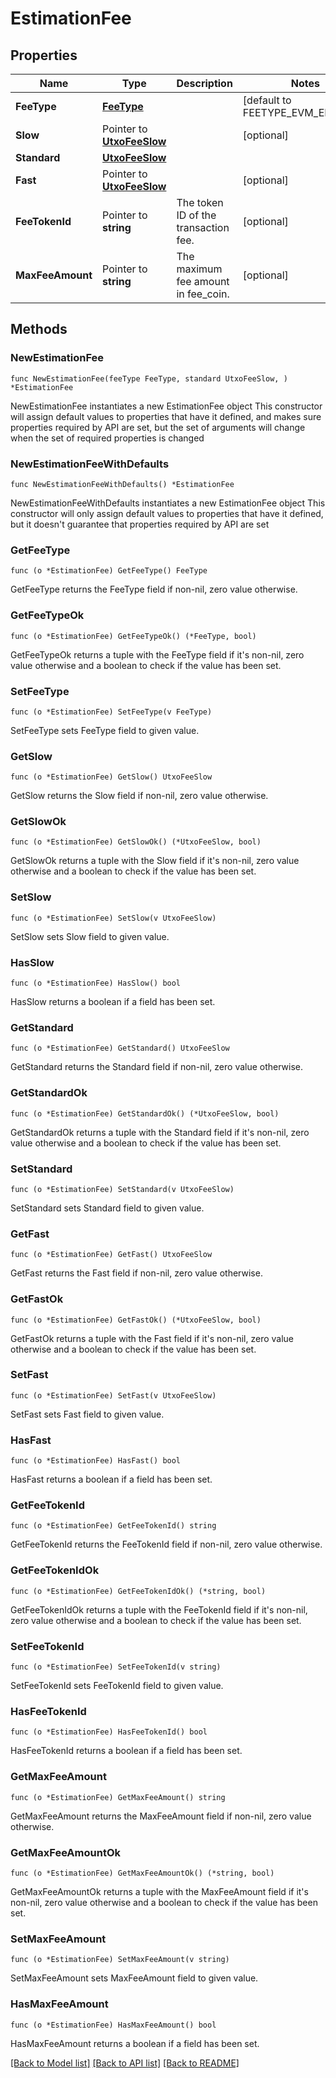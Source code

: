 # EstimationFee

## Properties

Name | Type | Description | Notes
------------ | ------------- | ------------- | -------------
**FeeType** | [**FeeType**](FeeType.md) |  | [default to FEETYPE_EVM_EIP_1559]
**Slow** | Pointer to [**UtxoFeeSlow**](UtxoFeeSlow.md) |  | [optional] 
**Standard** | [**UtxoFeeSlow**](UtxoFeeSlow.md) |  | 
**Fast** | Pointer to [**UtxoFeeSlow**](UtxoFeeSlow.md) |  | [optional] 
**FeeTokenId** | Pointer to **string** | The token ID of the transaction fee. | [optional] 
**MaxFeeAmount** | Pointer to **string** | The maximum fee amount in fee_coin. | [optional] 

## Methods

### NewEstimationFee

`func NewEstimationFee(feeType FeeType, standard UtxoFeeSlow, ) *EstimationFee`

NewEstimationFee instantiates a new EstimationFee object
This constructor will assign default values to properties that have it defined,
and makes sure properties required by API are set, but the set of arguments
will change when the set of required properties is changed

### NewEstimationFeeWithDefaults

`func NewEstimationFeeWithDefaults() *EstimationFee`

NewEstimationFeeWithDefaults instantiates a new EstimationFee object
This constructor will only assign default values to properties that have it defined,
but it doesn't guarantee that properties required by API are set

### GetFeeType

`func (o *EstimationFee) GetFeeType() FeeType`

GetFeeType returns the FeeType field if non-nil, zero value otherwise.

### GetFeeTypeOk

`func (o *EstimationFee) GetFeeTypeOk() (*FeeType, bool)`

GetFeeTypeOk returns a tuple with the FeeType field if it's non-nil, zero value otherwise
and a boolean to check if the value has been set.

### SetFeeType

`func (o *EstimationFee) SetFeeType(v FeeType)`

SetFeeType sets FeeType field to given value.


### GetSlow

`func (o *EstimationFee) GetSlow() UtxoFeeSlow`

GetSlow returns the Slow field if non-nil, zero value otherwise.

### GetSlowOk

`func (o *EstimationFee) GetSlowOk() (*UtxoFeeSlow, bool)`

GetSlowOk returns a tuple with the Slow field if it's non-nil, zero value otherwise
and a boolean to check if the value has been set.

### SetSlow

`func (o *EstimationFee) SetSlow(v UtxoFeeSlow)`

SetSlow sets Slow field to given value.

### HasSlow

`func (o *EstimationFee) HasSlow() bool`

HasSlow returns a boolean if a field has been set.

### GetStandard

`func (o *EstimationFee) GetStandard() UtxoFeeSlow`

GetStandard returns the Standard field if non-nil, zero value otherwise.

### GetStandardOk

`func (o *EstimationFee) GetStandardOk() (*UtxoFeeSlow, bool)`

GetStandardOk returns a tuple with the Standard field if it's non-nil, zero value otherwise
and a boolean to check if the value has been set.

### SetStandard

`func (o *EstimationFee) SetStandard(v UtxoFeeSlow)`

SetStandard sets Standard field to given value.


### GetFast

`func (o *EstimationFee) GetFast() UtxoFeeSlow`

GetFast returns the Fast field if non-nil, zero value otherwise.

### GetFastOk

`func (o *EstimationFee) GetFastOk() (*UtxoFeeSlow, bool)`

GetFastOk returns a tuple with the Fast field if it's non-nil, zero value otherwise
and a boolean to check if the value has been set.

### SetFast

`func (o *EstimationFee) SetFast(v UtxoFeeSlow)`

SetFast sets Fast field to given value.

### HasFast

`func (o *EstimationFee) HasFast() bool`

HasFast returns a boolean if a field has been set.

### GetFeeTokenId

`func (o *EstimationFee) GetFeeTokenId() string`

GetFeeTokenId returns the FeeTokenId field if non-nil, zero value otherwise.

### GetFeeTokenIdOk

`func (o *EstimationFee) GetFeeTokenIdOk() (*string, bool)`

GetFeeTokenIdOk returns a tuple with the FeeTokenId field if it's non-nil, zero value otherwise
and a boolean to check if the value has been set.

### SetFeeTokenId

`func (o *EstimationFee) SetFeeTokenId(v string)`

SetFeeTokenId sets FeeTokenId field to given value.

### HasFeeTokenId

`func (o *EstimationFee) HasFeeTokenId() bool`

HasFeeTokenId returns a boolean if a field has been set.

### GetMaxFeeAmount

`func (o *EstimationFee) GetMaxFeeAmount() string`

GetMaxFeeAmount returns the MaxFeeAmount field if non-nil, zero value otherwise.

### GetMaxFeeAmountOk

`func (o *EstimationFee) GetMaxFeeAmountOk() (*string, bool)`

GetMaxFeeAmountOk returns a tuple with the MaxFeeAmount field if it's non-nil, zero value otherwise
and a boolean to check if the value has been set.

### SetMaxFeeAmount

`func (o *EstimationFee) SetMaxFeeAmount(v string)`

SetMaxFeeAmount sets MaxFeeAmount field to given value.

### HasMaxFeeAmount

`func (o *EstimationFee) HasMaxFeeAmount() bool`

HasMaxFeeAmount returns a boolean if a field has been set.


[[Back to Model list]](../README.md#documentation-for-models) [[Back to API list]](../README.md#documentation-for-api-endpoints) [[Back to README]](../README.md)


